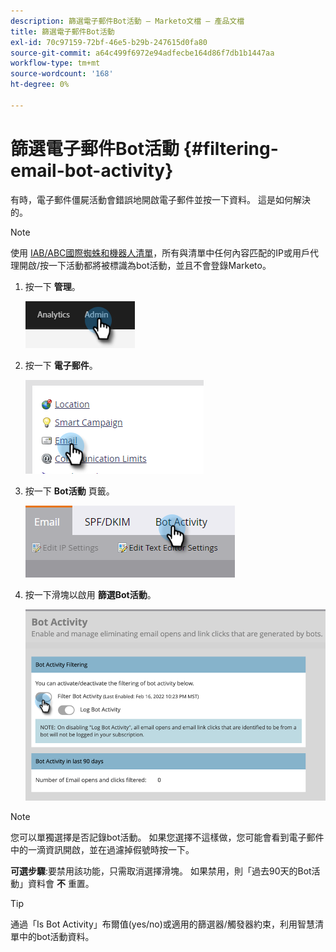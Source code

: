 ```yaml
---
description: 篩選電子郵件Bot活動 — Marketo文檔 — 產品文檔
title: 篩選電子郵件Bot活動
exl-id: 70c97159-72bf-46e5-b29b-247615d0fa80
source-git-commit: a64c499f6972e94adfecbe164d86f7db1b1447aa
workflow-type: tm+mt
source-wordcount: '168'
ht-degree: 0%

---
```


# 篩選電子郵件Bot活動 {#filtering-email-bot-activity}

有時，電子郵件僵屍活動會錯誤地開啟電子郵件並按一下資料。 這是如何解決的。

>[!NOTE]
>
>使用 [IAB/ABC國際蜘蛛和機器人清單](https://www.iab.com/guidelines/iab-abc-international-spiders-bots-list/)，所有與清單中任何內容匹配的IP或用戶代理開啟/按一下活動都將被標識為bot活動，並且不會登錄Marketo。

1. 按一下 **管理**。

   ![](assets/filtering-email-bot-activity-1.png)

1. 按一下 **電子郵件**。

   ![](assets/filtering-email-bot-activity-2.png)

1. 按一下 **Bot活動** 頁籤。

   ![](assets/filtering-email-bot-activity-3.png)

1. 按一下滑塊以啟用 **篩選Bot活動**。

   ![](assets/filtering-email-bot-activity-4.png)

>[!NOTE]
>
>您可以單獨選擇是否記錄bot活動。 如果您選擇不這樣做，您可能會看到電子郵件中的一滴資訊開啟，並在過濾掉假號時按一下。

**可選步驟**:要禁用該功能，只需取消選擇滑塊。 如果禁用，則「過去90天的Bot活動」資料會 **不** 重置。

>[!TIP]
>
>通過「Is Bot Activity」布爾值(yes/no)或適用的篩選器/觸發器約束，利用智慧清單中的bot活動資料。
